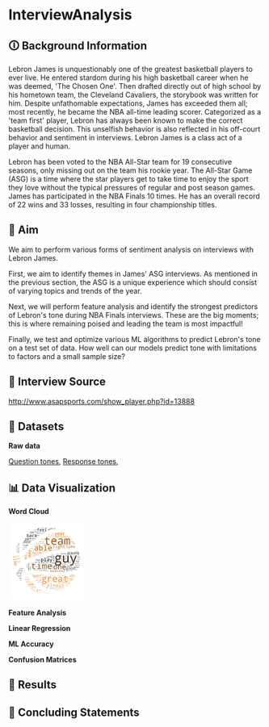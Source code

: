 # InterviewAnalysis
## 🛈 Background Information
Lebron James is unquestionably one of the greatest basketball players to ever live. He entered stardom during his high basketball career when he was deemed, 'The Chosen One'. Then drafted directly out of high school by his hometown team, the Cleveland Cavaliers, the storybook was written for him. Despite unfathomable expectations, James has exceeded them all; most recently, he became the NBA all-time leading scorer. Categorized as a 'team first' player, Lebron has always been known to make the correct basketball decision. This unselfish behavior is also reflected in his off-court behavior and sentiment in interviews. Lebron James is a class act of a player and human. 

Lebron has been voted to the NBA All-Star team for 19 consecutive seasons, only missing out on the team his rookie year. The All-Star Game (ASG) is a time where the star players get to take time to enjoy the sport they love without the typical pressures of regular and post season games. James has participated in the NBA Finals 10 times. He has an overall record of 22 wins and 33 losses, resulting in four championship titles. 

## 🎯 Aim
We aim to perform various forms of sentiment analysis on interviews with Lebron James. 

First, we aim to identify themes in James' ASG interviews. As mentioned in the previous section, the ASG is a unique experience which should consist of varying topics and trends of the year. 

Next, we will perform feature analysis and identify the strongest predictors of Lebron's tone during NBA Finals interviews. These are the big moments; this is where remaining poised and leading the team is most impactful! 

Finally, we test and optimize various ML algorithms to predict Lebron's tone on a test set of data. How well can our models predict tone with limitations to factors and a small sample size? 

## :mag_right: Interview Source
http://www.asapsports.com/show_player.php?id=13888

## 📁 Datasets
**Raw data**

[Question tones](https://github.com/BryceDecker/InterviewAnalysis/blob/main/Data_sets/Question_tones.csv), [Response tones](https://github.com/BryceDecker/InterviewAnalysis/blob/main/Data_sets/Response_tones.csv), 

## 📊 Data Visualization
**Word Cloud**

<img src="Data_visuals/Bball_wordcloud.png" width="30%"> 

**Feature Analysis**

**Linear Regression**

**ML Accuracy**

**Confusion Matrices**

## :bookmark_tabs: Results

## :closed_book: Concluding Statements
